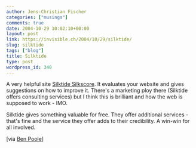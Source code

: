 ```yaml
---
author: Jens-Christian Fischer
categories: ["musings"]
comments: true
date: 2004-10-29 10:02:10+00:00
layout: post
link: https://invisible.ch/2004/10/29/silktide/
slug: silktide
tags: ["blog"]
title: Silktide
type: post
wordpress_id: 340
---
```


A very helpful site [Silktide Silkscore](https://sitescore.silktide.com/). It evaluates your website and gives suggestions on how to improve it. There's a marketing ploy there (Silktide offers consulting services) but I think this is brilliant and how the web is supposed to work - IMO. 

Silktide gives something valuable for free. They offer additional services - that's fine and the service they offer adds to their credibility. A win-win for all involved.

[via [Ben Poole](https://www.benpoole.com/weblog/200410282221)]
